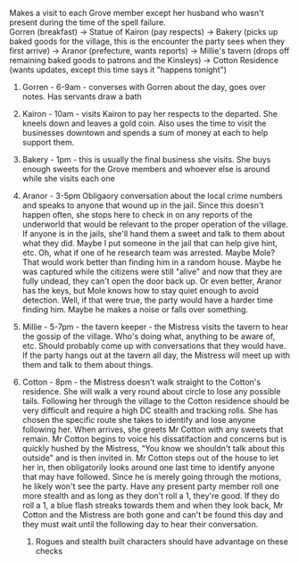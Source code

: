 Makes a visit to each Grove member except her husband who wasn't present during the time of the spell failure.  
Gorren (breakfast) -> Statue of Kairon (pay respects) -> Bakery (picks up baked goods for the village, this is the encounter the party sees when they first arrive) -> Aranor (prefecture, wants reports) -> Millie's tavern (drops off remaining baked goods to patrons and the Kinsleys) -> Cotton Residence (wants updates, except this time says it "happens tonight")

1. Gorren - 6-9am - converses with Gorren about the day, goes over notes. Has servants draw a bath
2. Kairon - 10am - visits Kairon to pay her respects to the departed. She kneels down and leaves a gold coin. Also uses the time to visit the businesses downtown and spends a sum of money at each to help support them.
3. Bakery - 1pm - this is usually the final business she visits. She buys enough sweets for the Grove members and whoever else is around while she visits each one
4. Aranor - 3-5pm Obligaory conversation about the local crime numbers and speaks to anyone that wound up in the jail. Since this doesn't happen often, she stops here to check in on any reports of the underworld that would be relevant to the proper operation of the village. If anyone is in the jails, she'll hand them a sweet and talk to them about what they did. Maybe I put someone in the jail that can help give hint, etc. Oh, what if one of he research team was arrested. Maybe Mole? That would work better than finding him in a random house. Maybe he was captured while the citizens were still "alive" and now that they are fully undead, they can't open the door back up. Or even better, Aranor has the keys, but Mole knows how to stay quiet enough to avoid detection. Well, if that were true, the party would have a harder time finding him. Maybe he makes a noise or falls over something.
5. Millie - 5-7pm - the tavern keeper - the Mistress visits the tavern to hear the gossip of the village. Who's doing what, anything to be aware of, etc. Should probably come up with conversations that they would have. If the party hangs out at the tavern all day, the Mistress will meet up with them and talk to them about things.
6. Cotton - 8pm - the Mistress doesn't walk straight to the Cotton's residence. She will walk a very round about circle to lose any possible tails. Following her through the village to the Cotton residence should be very difficult and require a high DC stealth and tracking rolls. She has chosen the specific route she takes to identify and lose anyone following her. When arrives, she greets Mr Cotton with any sweets that remain. Mr Cotton begins to voice his dissatifaction and concerns but is quickly hushed by the Mistress, "You know we shouldn't talk about this outside" and is then invited in. Mr Cotton steps out of the house to let her in, then obligatorily looks around one last time to identify anyone that may have followed. Since he is merely going through the motions, he likely won't see the party. Have any present party member roll one more stealth and as long as they don't roll a 1, they're good. If they do roll a 1, a blue flash streaks towards them and when they look back, Mr Cotton and the Mistress are both gone and can't be found this day and they must wait until the following day to hear their conversation.
    
    1. Rogues and stealth built characters should have advantage on these checks
